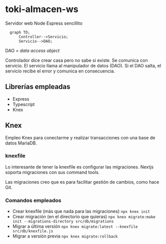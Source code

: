 # toki-almacen-ws

Servidor web Node Espress sencillito

```mermaid
  graph TD;
      Controller-->Servicio;
      Servicio-->DAO;
```

DAO = _data access object_

Controlador dice crear casa pero no sabe si existe. Se comunica con servicio.
El servicio llama al manipulador de datos (DAO). Si el DAO salta, el servicio recibe el error y comunica en consecuencia.

## Librerías empleadas

- Express
- Typescript
- Knex

## Knex

Empleo Knex para conectarme y realizar transacciones con una base de datos MariaDB.

### knexfile

Lo interesante de tener la knexfile es configurar las migraciones.
Nextjs soporta migraciones con sus command tools.

Las migraciones creo que es para facilitar gestión de cambios,
como hace Git.

### Comandos empleados

- Crear knexfile (más que nada para las migraciones)
`npx knex init`
- Crear migración (en el directorio que quieras)
`npx knex migrate:make init --migrations-directory src/db/migrations`
- Migrar a última versión
`npx knex migrate:latest --knexfile src/db/knexfile.js`
- Migrar a versión previa
`npx knex migrate:rollback`
